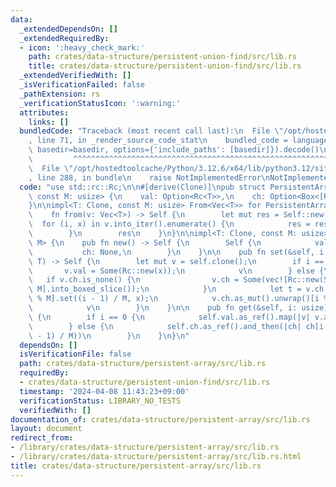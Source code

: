 ```yaml
---
data:
  _extendedDependsOn: []
  _extendedRequiredBy:
  - icon: ':heavy_check_mark:'
    path: crates/data-structure/persistent-union-find/src/lib.rs
    title: crates/data-structure/persistent-union-find/src/lib.rs
  _extendedVerifiedWith: []
  _isVerificationFailed: false
  _pathExtension: rs
  _verificationStatusIcon: ':warning:'
  attributes:
    links: []
  bundledCode: "Traceback (most recent call last):\n  File \"/opt/hostedtoolcache/Python/3.12.6/x64/lib/python3.12/site-packages/onlinejudge_verify/documentation/build.py\"\
    , line 71, in _render_source_code_stat\n    bundled_code = language.bundle(stat.path,\
    \ basedir=basedir, options={'include_paths': [basedir]}).decode()\n          \
    \         ^^^^^^^^^^^^^^^^^^^^^^^^^^^^^^^^^^^^^^^^^^^^^^^^^^^^^^^^^^^^^^^^^^^^^^^^^^^^^^^^^\n\
    \  File \"/opt/hostedtoolcache/Python/3.12.6/x64/lib/python3.12/site-packages/onlinejudge_verify/languages/rust.py\"\
    , line 288, in bundle\n    raise NotImplementedError\nNotImplementedError\n"
  code: "use std::rc::Rc;\n\n#[derive(Clone)]\npub struct PersistentArray<T: Clone,\
    \ const M: usize> {\n    val: Option<Rc<T>>,\n    ch: Option<Box<[Rc<Self>]>>,\n\
    }\n\nimpl<T: Clone, const M: usize> From<Vec<T>> for PersistentArray<T, M> {\n\
    \    fn from(v: Vec<T>) -> Self {\n        let mut res = Self::new();\n      \
    \  for (i, x) in v.into_iter().enumerate() {\n            res = res.set(i, x);\n\
    \        }\n        res\n    }\n}\n\nimpl<T: Clone, const M: usize> PersistentArray<T,\
    \ M> {\n    pub fn new() -> Self {\n        Self {\n            val: None,\n \
    \           ch: None,\n        }\n    }\n\n    pub fn set(&self, i: usize, x:\
    \ T) -> Self {\n        let mut v = self.clone();\n        if i == 0 {\n     \
    \       v.val = Some(Rc::new(x));\n            v\n        } else {\n         \
    \   if v.ch.is_none() {\n                v.ch = Some(vec![Rc::new(Self::new());\
    \ M].into_boxed_slice());\n            }\n            let t = v.ch.as_ref().unwrap()[i\
    \ % M].set((i - 1) / M, x);\n            v.ch.as_mut().unwrap()[i % M] = Rc::new(t);\n\
    \            v\n        }\n    }\n\n    pub fn get(&self, i: usize) -> Option<&T>\
    \ {\n        if i == 0 {\n            self.val.as_ref().map(|v| v.as_ref())\n\
    \        } else {\n            self.ch.as_ref().and_then(|ch| ch[i % M].get((i\
    \ - 1) / M))\n        }\n    }\n}\n"
  dependsOn: []
  isVerificationFile: false
  path: crates/data-structure/persistent-array/src/lib.rs
  requiredBy:
  - crates/data-structure/persistent-union-find/src/lib.rs
  timestamp: '2024-04-08 11:43:23+09:00'
  verificationStatus: LIBRARY_NO_TESTS
  verifiedWith: []
documentation_of: crates/data-structure/persistent-array/src/lib.rs
layout: document
redirect_from:
- /library/crates/data-structure/persistent-array/src/lib.rs
- /library/crates/data-structure/persistent-array/src/lib.rs.html
title: crates/data-structure/persistent-array/src/lib.rs
---
```

